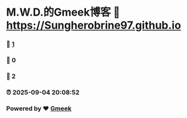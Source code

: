# M.W.D.的Gmeek博客 :link: https://Sungherobrine97.github.io 
### :page_facing_up: [1](https://Sungherobrine97.github.io/tag.html) 
### :speech_balloon: 0 
### :hibiscus: 2 
### :alarm_clock: 2025-09-04 20:08:52 
### Powered by :heart: [Gmeek](https://github.com/Meekdai/Gmeek)
